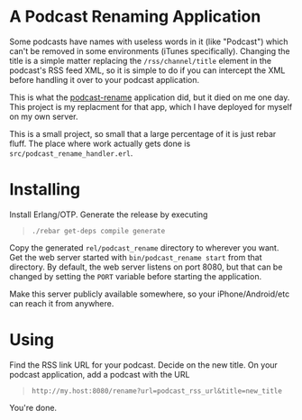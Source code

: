 A Podcast Renaming Application
==============================

Some podcasts have names with useless words in it (like "Podcast") which can't be
removed in some environments (iTunes specifically). Changing the title is a simple
matter replacing the `/rss/channel/title` element in the podcast's RSS feed XML, so
it is simple to do if you can intercept the XML before handling it over to your
podcast application.

This is what the [podcast-rename](http://podcast-rename.appspot.com "podcast-rename")
application did, but it died on me one day. This project is my replacment for
that app, which I have deployed for myself on my own server.

This is a small project, so small that a large percentage of it is just rebar
fluff. The place where work actually gets done is
`src/podcast_rename_handler.erl`.

Installing
==========

Install Erlang/OTP. Generate the release by executing

> `./rebar get-deps compile generate`

Copy the generated `rel/podcast_rename` directory to wherever you want. Get
the web server started with `bin/podcast_rename start` from that directory.
By default, the web server listens on port 8080, but that can be changed
by setting the `PORT` variable before starting the application.

Make this server publicly available somewhere, so your iPhone/Android/etc
can reach it from anywhere.

Using
=====

Find the RSS link URL for your podcast. Decide on the new title. On your
podcast application, add a podcast with the URL

> `http://my.host:8080/rename?url=podcast_rss_url&title=new_title`

You're done.
